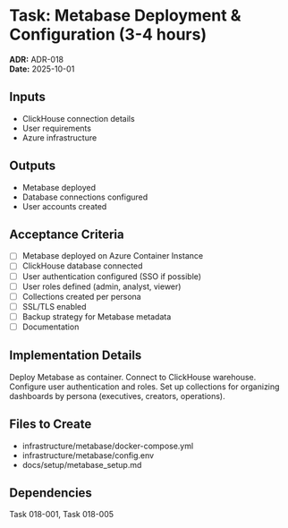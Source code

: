 # Task: Metabase Deployment & Configuration (3-4 hours)
**ADR:** ADR-018  
**Date:** 2025-10-01

## Inputs
- ClickHouse connection details
- User requirements
- Azure infrastructure

## Outputs
- Metabase deployed
- Database connections configured
- User accounts created

## Acceptance Criteria
- [ ] Metabase deployed on Azure Container Instance
- [ ] ClickHouse database connected
- [ ] User authentication configured (SSO if possible)
- [ ] User roles defined (admin, analyst, viewer)
- [ ] Collections created per persona
- [ ] SSL/TLS enabled
- [ ] Backup strategy for Metabase metadata
- [ ] Documentation

## Implementation Details
Deploy Metabase as container. Connect to ClickHouse warehouse. Configure user authentication and roles. Set up collections for organizing dashboards by persona (executives, creators, operations).

## Files to Create
- infrastructure/metabase/docker-compose.yml
- infrastructure/metabase/config.env
- docs/setup/metabase_setup.md

## Dependencies
Task 018-001, Task 018-005